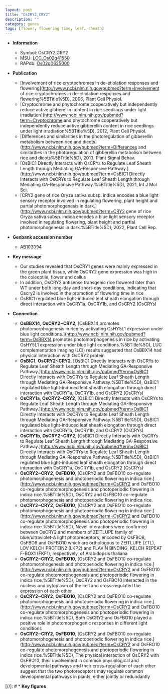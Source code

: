 ```yaml
---
layout: post
title: "OsCRY2,CRY2"
description: ""
category: genes
tags: [flower, flowering time, leaf, sheath]
---
```


* **Information**  
    + Symbol: OsCRY2,CRY2  
    + MSU: [LOC_Os02g41550](http://rice.uga.edu/cgi-bin/ORF_infopage.cgi?orf=LOC_Os02g41550)  
    + RAPdb: [Os02g0625000](https://rapdb.dna.affrc.go.jp/locus/?name=Os02g0625000)  

* **Publication**  
    + [Involvement of rice cryptochromes in de-etiolation responses and flowering](http://www.ncbi.nlm.nih.gov/pubmed?term=Involvement of rice cryptochromes in de-etiolation responses and flowering%5BTitle%5D), 2006, Plant Cell Physiol.
    + [Cryptochrome and phytochrome cooperatively but independently reduce active gibberellin content in rice seedlings under light irradiation](http://www.ncbi.nlm.nih.gov/pubmed?term=Cryptochrome and phytochrome cooperatively but independently reduce active gibberellin content in rice seedlings under light irradiation%5BTitle%5D), 2012, Plant Cell Physiol.
    + [Differences and similarities in the photoregulation of gibberellin metabolism between rice and dicots](http://www.ncbi.nlm.nih.gov/pubmed?term=Differences and similarities in the photoregulation of gibberellin metabolism between rice and dicots%5BTitle%5D), 2013, Plant Signal Behav.
    + [OsBIC1 Directly Interacts with OsCRYs to Regulate Leaf Sheath Length through Mediating GA-Responsive Pathway.](http://www.ncbi.nlm.nih.gov/pubmed?term=OsBIC1 Directly Interacts with OsCRYs to Regulate Leaf Sheath Length through Mediating GA-Responsive Pathway.%5BTitle%5D), 2021, Int J Mol Sci.
    + [CRY2 gene of rice Oryza sativa subsp. indica encodes a blue light sensory receptor involved in regulating flowering, plant height and partial photomorphogenesis in dark.](http://www.ncbi.nlm.nih.gov/pubmed?term=CRY2 gene of rice Oryza sativa subsp. indica encodes a blue light sensory receptor involved in regulating flowering, plant height and partial photomorphogenesis in dark.%5BTitle%5D), 2022, Plant Cell Rep.

* **Genbank accession number**  
    + [AB103094](http://www.ncbi.nlm.nih.gov/nuccore/AB103094)

* **Key message**  
    + Our studies revealed that OsCRY1 genes were mainly expressed in the green plant tissue, while OsCRY2 gene expression was high in the coleoptile, flower and callus
    + In addition, OsCRY2 antisense transgenic rice flowered later than WT under both long-day and short-day conditions, indicating that Oscry2 is involved in the promotion of flowering time in rice
    + OsBIC1 regulated blue light-induced leaf sheath elongation through direct interaction with OsCRY1a, OsCRY1b, and OsCRY2 (OsCRYs)

* **Connection**  
    + __OsBBX14__, __OsCRY2~CRY2__, [OsBBX14 promotes photomorphogenesis in rice by activating OsHY5L1 expression under blue light conditions.](http://www.ncbi.nlm.nih.gov/pubmed?term=OsBBX14 promotes photomorphogenesis in rice by activating OsHY5L1 expression under blue light conditions.%5BTitle%5D),  LUC complementation imaging (LCI) results suggested that OsBBX14 had physical interaction with OsCRY2 protein
    + __OsBIC1__, __OsCRY2~CRY2__, [OsBIC1 Directly Interacts with OsCRYs to Regulate Leaf Sheath Length through Mediating GA-Responsive Pathway.](http://www.ncbi.nlm.nih.gov/pubmed?term=OsBIC1 Directly Interacts with OsCRYs to Regulate Leaf Sheath Length through Mediating GA-Responsive Pathway.%5BTitle%5D),  OsBIC1 regulated blue light-induced leaf sheath elongation through direct interaction with OsCRY1a, OsCRY1b, and OsCRY2 (OsCRYs)
    + __OsCRY1a__, __OsCRY2~CRY2__, [OsBIC1 Directly Interacts with OsCRYs to Regulate Leaf Sheath Length through Mediating GA-Responsive Pathway.](http://www.ncbi.nlm.nih.gov/pubmed?term=OsBIC1 Directly Interacts with OsCRYs to Regulate Leaf Sheath Length through Mediating GA-Responsive Pathway.%5BTitle%5D),  OsBIC1 regulated blue light-induced leaf sheath elongation through direct interaction with OsCRY1a, OsCRY1b, and OsCRY2 (OsCRYs)
    + __OsCRY1b__, __OsCRY2~CRY2__, [OsBIC1 Directly Interacts with OsCRYs to Regulate Leaf Sheath Length through Mediating GA-Responsive Pathway.](http://www.ncbi.nlm.nih.gov/pubmed?term=OsBIC1 Directly Interacts with OsCRYs to Regulate Leaf Sheath Length through Mediating GA-Responsive Pathway.%5BTitle%5D),  OsBIC1 regulated blue light-induced leaf sheath elongation through direct interaction with OsCRY1a, OsCRY1b, and OsCRY2 (OsCRYs)
    + __OsCRY2~CRY2__, __OsFBO10__, [OsCRY2 and OsFBO10 co-regulate photomorphogenesis and photoperiodic flowering in indica rice.](http://www.ncbi.nlm.nih.gov/pubmed?term=OsCRY2 and OsFBO10 co-regulate photomorphogenesis and photoperiodic flowering in indica rice.%5BTitle%5D), OsCRY2 and OsFBO10 co-regulate photomorphogenesis and photoperiodic flowering in indica rice.
    + __OsCRY2~CRY2__, __OsFBO10__, [OsCRY2 and OsFBO10 co-regulate photomorphogenesis and photoperiodic flowering in indica rice.](http://www.ncbi.nlm.nih.gov/pubmed?term=OsCRY2 and OsFBO10 co-regulate photomorphogenesis and photoperiodic flowering in indica rice.%5BTitle%5D),  Novel interactions were confirmed between OsCRY2 and members of ZEITLUPE family of blue/ultraviolet-A light photoreceptors, encoded by OsFBO8, OsFBO9 and OsFBO10 which are orthologous to ZEITLUPE (ZTL), LOV KELCH PROTEIN2 (LKP2) and FLAVIN BINDING, KELCH REPEAT F-BOX1 (FKF1), respectively, of Arabidopsis thaliana
    + __OsCRY2~CRY2__, __OsFBO10__, [OsCRY2 and OsFBO10 co-regulate photomorphogenesis and photoperiodic flowering in indica rice.](http://www.ncbi.nlm.nih.gov/pubmed?term=OsCRY2 and OsFBO10 co-regulate photomorphogenesis and photoperiodic flowering in indica rice.%5BTitle%5D),  OsCRY2 and OsFBO10 interacted in the nucleus and cytoplasm of the cell and cross-regulated the expression of each other
    + __OsCRY2~CRY2__, __OsFBO10__, [OsCRY2 and OsFBO10 co-regulate photomorphogenesis and photoperiodic flowering in indica rice.](http://www.ncbi.nlm.nih.gov/pubmed?term=OsCRY2 and OsFBO10 co-regulate photomorphogenesis and photoperiodic flowering in indica rice.%5BTitle%5D),  Both OsCRY2 and OsFBO10 played a positive role in photomorphogenic responses in different light conditions
    + __OsCRY2~CRY2__, __OsFBO10__, [OsCRY2 and OsFBO10 co-regulate photomorphogenesis and photoperiodic flowering in indica rice.](http://www.ncbi.nlm.nih.gov/pubmed?term=OsCRY2 and OsFBO10 co-regulate photomorphogenesis and photoperiodic flowering in indica rice.%5BTitle%5D),  The physical interaction of OsCRY2 with OsFBO10, their involvement in common physiological and developmental pathways and their cross-regulation of each other suggest that the two photoreceptors may regulate common developmental pathways in plants, either jointly or redundantly

[//]: # * **Key figures**  


